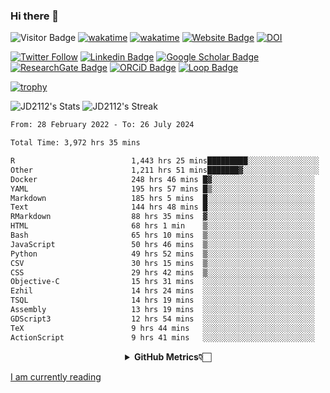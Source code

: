 ### Hi there 👋
![Visitor Badge](https://visitor-badge.laobi.icu/badge?page_id=JD2112.JD2112)
[![wakatime](https://github.com/JD2112/JD2112/actions/workflows/waka-readme.yml/badge.svg)](https://github.com/JD2112/JD2112/actions/workflows/waka-readme.yml)
[![wakatime](https://wakatime.com/badge/user/fe95275f-909a-4147-a45d-624981173898.svg)](https://wakatime.com/@fe95275f-909a-4147-a45d-624981173898)
[![Website Badge](https://img.shields.io/badge/website-informational?style=flat-square)](http://jyotirmoydas.netlify.app)
[![DOI](https://zenodo.org/badge/668165851.svg)](https://zenodo.org/doi/10.5281/zenodo.11104069)

[![Twitter Follow](https://img.shields.io/twitter/follow/jyotirmoy21?style=social)](https://twitter.com/jyotirmoy21)
[![Linkedin Badge](https://img.shields.io/badge/-jyotirmoy-blue?style=plastic&logo=Linkedin&logoColor=white&link=https://www.linkedin.com/in/dasjyotirmoy/)](https://www.linkedin.com/in/dasjyotirmoy/)
[![Google Scholar Badge](https://img.shields.io/badge/-jyotirmoy-blue?style=plastic&logo=GoogleScholar&logoColor=white&link=https://scholar.google.se/citations?user=IMBYOv8AAAAJ&hl=en)](https://scholar.google.se/citations?user=IMBYOv8AAAAJ&hl=en)
[![ResearchGate Badge](https://img.shields.io/badge/-jyotirmoy-cyan?style=plastic&logo=ResearchGate&logoColor=white&link=https://www.researchgate.net/profile/Jyotirmoy-Das-3)](https://www.researchgate.net/profile/Jyotirmoy-Das-3)
[![ORCiD Badge](https://img.shields.io/badge/-jyotirmoy-green?style=plastic&logo=orcid&logoColor=white&link=https://orcid.org/0000-0002-5649-4658)](https://orcid.org/0000-0002-5649-4658)
[![Loop Badge](https://img.shields.io/badge/-jyotirmoy-orange?style=plastic&logo=Loop&logoColor=white&link=https://loop.frontiersin.org/people/1519976/overview)](https://loop.frontiersin.org/people/1519976/overview)

[![trophy](https://github-profile-trophy.vercel.app/?username=JD2112)](https://github.com/ryo-ma/github-profile-trophy)

<!--
**JD2112/JD2112** is a ✨ _special_ ✨ repository because its `README.md` (this file) appears on your GitHub profile.

Here are some ideas to get you started:

- 🔭 I’m currently working on ...
- 🌱 I’m currently learning ...
- 👯 I’m looking to collaborate on ...
- 🤔 I’m looking for help with ...
- 💬 Ask me about ...
- 📫 How to reach me: ...
- 😄 Pronouns: ...
- ⚡ Fun fact: ...
![JD2112's Top Languages](https://github-readme-stats.vercel.app/api/top-langs/?username=JD2112&theme=vue-dark&show_icons=true&hide_border=true&layout=compact)
-->
![JD2112's Stats](https://github-readme-stats.vercel.app/api?username=JD2112&theme=vue-dark&show_icons=true&hide_border=true&count_private=true)
![JD2112's Streak](https://github-readme-streak-stats.herokuapp.com/?user=JD2112&theme=vue-dark&hide_border=true)





<!--START_SECTION:waka-->

```txt
From: 28 February 2022 - To: 26 July 2024

Total Time: 3,972 hrs 35 mins

R                          1,443 hrs 25 mins█████████░░░░░░░░░░░░░░░░   36.33 %
Other                      1,211 hrs 51 mins███████▓░░░░░░░░░░░░░░░░░   30.51 %
Docker                     248 hrs 46 mins █▓░░░░░░░░░░░░░░░░░░░░░░░   06.26 %
YAML                       195 hrs 57 mins █▒░░░░░░░░░░░░░░░░░░░░░░░   04.93 %
Markdown                   185 hrs 5 mins  █░░░░░░░░░░░░░░░░░░░░░░░░   04.66 %
Text                       144 hrs 48 mins █░░░░░░░░░░░░░░░░░░░░░░░░   03.65 %
RMarkdown                  88 hrs 35 mins  ▓░░░░░░░░░░░░░░░░░░░░░░░░   02.23 %
HTML                       68 hrs 1 min    ▒░░░░░░░░░░░░░░░░░░░░░░░░   01.71 %
Bash                       65 hrs 10 mins  ▒░░░░░░░░░░░░░░░░░░░░░░░░   01.64 %
JavaScript                 50 hrs 46 mins  ▒░░░░░░░░░░░░░░░░░░░░░░░░   01.28 %
Python                     49 hrs 52 mins  ▒░░░░░░░░░░░░░░░░░░░░░░░░   01.26 %
CSV                        30 hrs 15 mins  ▒░░░░░░░░░░░░░░░░░░░░░░░░   00.76 %
CSS                        29 hrs 42 mins  ▒░░░░░░░░░░░░░░░░░░░░░░░░   00.75 %
Objective-C                15 hrs 31 mins  ░░░░░░░░░░░░░░░░░░░░░░░░░   00.39 %
Ezhil                      14 hrs 24 mins  ░░░░░░░░░░░░░░░░░░░░░░░░░   00.36 %
TSQL                       14 hrs 19 mins  ░░░░░░░░░░░░░░░░░░░░░░░░░   00.36 %
Assembly                   13 hrs 19 mins  ░░░░░░░░░░░░░░░░░░░░░░░░░   00.34 %
GDScript3                  12 hrs 54 mins  ░░░░░░░░░░░░░░░░░░░░░░░░░   00.32 %
TeX                        9 hrs 44 mins   ░░░░░░░░░░░░░░░░░░░░░░░░░   00.25 %
ActionScript               9 hrs 41 mins   ░░░░░░░░░░░░░░░░░░░░░░░░░   00.24 %
```

<!--END_SECTION:waka-->

<div align="center">
    <details>
        <summary><b>GitHub Metrics👇🏻</b></summary>
    <br>
        
[Get Details](https://metrics.lecoq.io/insights/JD2112)
    </details>
</div>

<a target="_blank" href="https://www.goodreads.com/user/show/21242415-jyotirmoy-das">I am currently reading</a>


